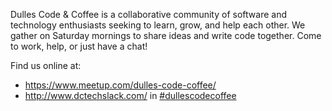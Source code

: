 Dulles Code & Coffee is a collaborative community of software and technology enthusiasts seeking to learn, grow, and help each other. We gather on Saturday mornings to share ideas and write code together. Come to work, help, or just have a chat!

Find us online at:

* https://www.meetup.com/dulles-code-coffee/
* http://www.dctechslack.com/ in [#dullescodecoffee](https://dctech.slack.com/archives/C04N2TP7XU2)
